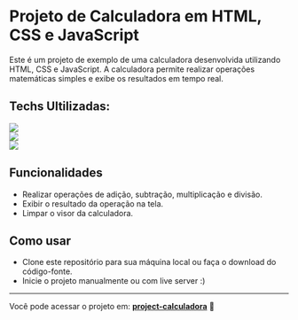 
<div>
 
 <h1>Projeto de Calculadora em HTML, CSS e JavaScript</h1>
 
 
Este é um projeto de exemplo de uma calculadora desenvolvida utilizando HTML, CSS e JavaScript. A calculadora permite realizar operações matemáticas simples e exibe os resultados em tempo real.
 
 <h2>Techs Ultilizadas:</h2>
 
  
 <div>
    <img src=https://img.shields.io/badge/HTML5-E34F26?style=for-the-badge&logo=html5&logoColor=white>
 </div>
  <div>
    <img src="https://img.shields.io/badge/CSS3-1572B6?style=for-the-badge&logo=css3&logoColor=white">
 </div>
  <div>
   <img style="block" src="https://img.shields.io/badge/JavaScript-F7DF1E?style=for-the-badge&logo=javascript&logoColor=black">
 </div>
 
 <h2>Funcionalidades</h2>
 
 - Realizar operações de adição, subtração, multiplicação e divisão.
 - Exibir o resultado da operação na tela.
 - Limpar o visor da calculadora.
 
 <h2>Como usar</h2>
  
 - Clone este repositório para sua máquina local ou faça o download do código-fonte.
 - Inicie o projeto manualmente ou com live server :)

 <hr>
 
 Você pode acessar o projeto em: <strong><a href='https://eduardonunespp.github.io/projeto-calculadora/index.html'>project-calculadora</a></strong> 
🚀
 
</div>

